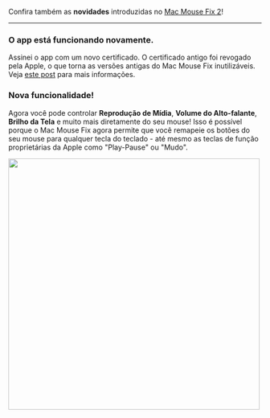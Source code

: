 Confira também as **novidades** introduzidas no [Mac Mouse Fix 2](https://github.com/noah-nuebling/mac-mouse-fix/releases/tag/2.0.0)!

---

### O app está funcionando novamente.

Assinei o app com um novo certificado. O certificado antigo foi revogado pela Apple, o que torna as versões antigas do Mac Mouse Fix inutilizáveis. Veja [este post](https://github.com/noah-nuebling/mac-mouse-fix/discussions/114) para mais informações.

### Nova funcionalidade!

Agora você pode controlar **Reprodução de Mídia**, **Volume do Alto-falante**, **Brilho da Tela** e muito mais diretamente do seu mouse!
Isso é possível porque o Mac Mouse Fix agora permite que você remapeie os botões do seu mouse para qualquer tecla do teclado - até mesmo as teclas de função proprietárias da Apple como "Play-Pause" ou "Mudo".

<img width="500px" src="https://user-images.githubusercontent.com/40808343/148666688-f2da6897-a6d2-47cb-86df-59afb3ab8682.gif">